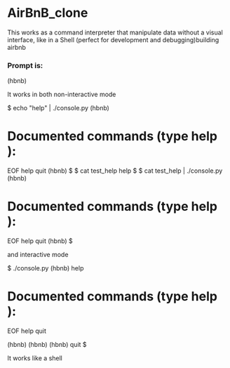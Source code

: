 # AirBnB_clone
This works as a command interpreter that manipulate data without a visual interface, like in a Shell (perfect for development and debugging)building airbnb 

### Prompt is:
(hbnb)

It works in both non-interactive mode 

$ echo "help" | ./console.py
(hbnb)

Documented commands (type help <topic>):
========================================
EOF  help  quit
(hbnb) 
$
$ cat test_help
help
$
$ cat test_help | ./console.py
(hbnb)

Documented commands (type help <topic>):
========================================
EOF  help  quit
(hbnb) 
$

and interactive mode

$ ./console.py
(hbnb) help

Documented commands (type help <topic>):
========================================
EOF  help  quit

(hbnb) 
(hbnb) 
(hbnb) quit
$

It works like a shell
